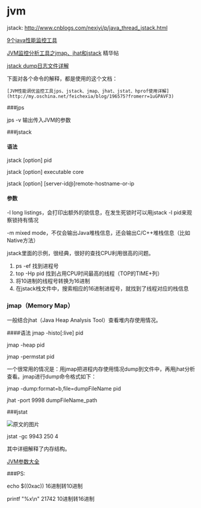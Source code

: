 # jvm

jstack: http://www.cnblogs.com/nexiyi/p/java_thread_jstack.html

[9个java性能监控工具](https://blog.idrsolutions.com/2014/06/java-performance-tuning-tools/)


[JVM监控分析工具之jmap、jhat和jstack](https://github.com/yikebocai/blog/issues/32) 精华帖


[jstack dump日志文件详解](http://gudaoqing.blog.51cto.com/7729345/1332829)



下面对各个命令的解释，都是使用的这个文档：

`[JVM性能调优监控工具jps、jstack、jmap、jhat、jstat、hprof使用详解](http://my.oschina.net/feichexia/blog/196575?fromerr=1uGPAVF3)`

###jps

jps -v 输出传入JVM的参数


###jstack

#### 语法
jstack [option] pid

jstack [option] executable core

jstack [option] [server-id@]remote-hostname-or-ip

#### 参数
-l long listings，会打印出额外的锁信息，在发生死锁时可以用jstack -l pid来观察锁持有情况

-m mixed mode，不仅会输出Java堆栈信息，还会输出C/C++堆栈信息（比如Native方法）

jstack里面的示例，很经典，很好的查找CPU利用很高的问题。

1. ps -ef 找到进程号
2. top -Hp pid  找到占用CPU时间最高的线程（TOP的TIME+列）
3. 将10进制的线程号转换为16进制
4. 在jstack栈文件中，搜索相应的16进制进程号，就找到了线程对应的栈信息

### jmap（Memory Map）
一般结合jhat（Java Heap Analysis Tool）查看堆内存使用情况。

####语法
jmap -histo[:live] pid

jmap -heap pid

jmap -permstat pid

一个很常用的情况是：用jmap把进程内存使用情况dump到文件中，再用jhat分析查看。jmap进行dump命令格式如下：

jmap -dump:format=b,file=dumpFileName pid

jhat -port 9998 dumpFileName_path


###jstat

![原文的图片](http://7xpmu3.com1.z0.glb.clouddn.com/181847_dAR9_111708.jpg)

jstat -gc 9943 250 4

其中详细解释了内存结构。

[JVM参数大全](http://www.cnblogs.com/edwardlauxh/archive/2010/04/25/1918603.html)


###PS:

 echo $((0xac))   16进制转10进制
 
 printf "%x\n" 21742  10进制转16进制